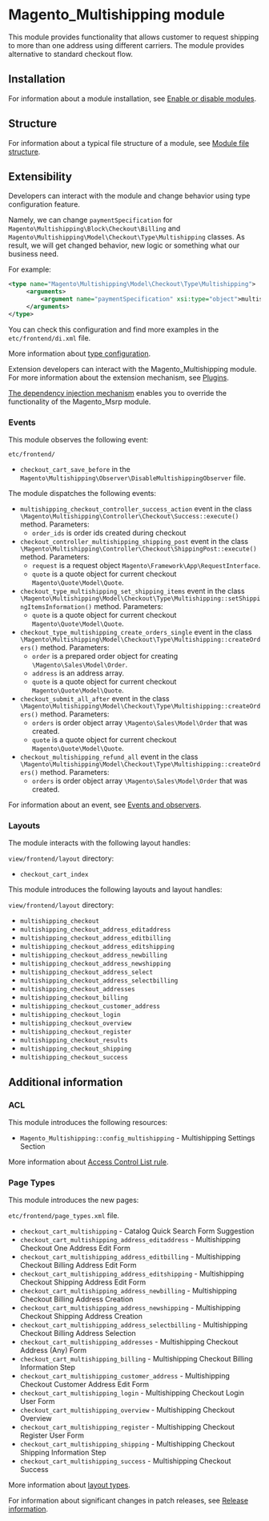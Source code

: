 # Magento_Multishipping module

This module provides functionality that allows customer to request shipping to more than one address using different carriers. The module provides alternative to standard checkout flow.

## Installation

For information about a module installation, see [Enable or disable modules](https://experienceleague.adobe.com/en/docs/commerce-operations/installation-guide/tutorials/manage-modules).

## Structure

For information about a typical file structure of a module,
 see [Module file structure](https://developer.adobe.com/commerce/php/development/build/component-file-structure/#module-file-structure).

## Extensibility

Developers can interact with the module and change behavior using type configuration feature.

Namely, we can change `paymentSpecification` for `Magento\Multishipping\Block\Checkout\Billing` and `Magento\Multishipping\Model\Checkout\Type\Multishipping` classes.
As result, we will get changed behavior, new logic or something what our business need.

For example:

```xml
<type name="Magento\Multishipping\Model\Checkout\Type\Multishipping">
     <arguments>
         <argument name="paymentSpecification" xsi:type="object">multishippingPaymentSpecification</argument>
     </arguments>
</type>
```

You can check this configuration and find more examples in the `etc/frontend/di.xml` file.

More information about [type configuration](https://developer.adobe.com/commerce/php/development/build/dependency-injection-file/).

Extension developers can interact with the Magento_Multishipping module. For more information about the extension mechanism, see [Plugins](https://developer.adobe.com/commerce/php/development/components/plugins/).

[The dependency injection mechanism](https://developer.adobe.com/commerce/php/development/components/dependency-injection/) enables you to override the functionality of the Magento_Msrp module.

### Events

This module observes the following event:

`etc/frontend/`

- `checkout_cart_save_before` in the `Magento\Multishipping\Observer\DisableMultishippingObserver` file.

The module dispatches the following events:

- `multishipping_checkout_controller_success_action` event in the
  class `\Magento\Multishipping\Controller\Checkout\Success::execute()` method. Parameters:
    - `order_ids` is order ids created during checkout
- `checkout_controller_multishipping_shipping_post` event in the
  class `\Magento\Multishipping\Controller\Checkout\ShippingPost::execute()` method. Parameters:
    - `request` is a request object `Magento\Framework\App\RequestInterface`.
    - `quote` is a quote object for current checkout `Magento\Quote\Model\Quote`.
- `checkout_type_multishipping_set_shipping_items` event in the
  class `\Magento\Multishipping\Model\Checkout\Type\Multishipping::setShippingItemsInformation()` method. Parameters:
    - `quote` is a quote object for current checkout `Magento\Quote\Model\Quote`.
- `checkout_type_multishipping_create_orders_single` event in the
  class `\Magento\Multishipping\Model\Checkout\Type\Multishipping::createOrders()` method. Parameters:
    - `order` is a prepared order object for creating `\Magento\Sales\Model\Order`.
    - `address` is an address array.
    - `quote` is a quote object for current checkout `Magento\Quote\Model\Quote`.
- `checkout_submit_all_after` event in the
  class `\Magento\Multishipping\Model\Checkout\Type\Multishipping::createOrders()` method. Parameters:
    - `orders` is order object array `\Magento\Sales\Model\Order`  that was created.
    - `quote` is a quote object for current checkout `Magento\Quote\Model\Quote`.
- `checkout_multishipping_refund_all` event in the
  class `\Magento\Multishipping\Model\Checkout\Type\Multishipping::createOrders()` method. Parameters:
    - `orders` is order object array `\Magento\Sales\Model\Order`  that was created.

For information about an event, see [Events and observers](https://developer.adobe.com/commerce/php/development/components/events-and-observers/#events).

### Layouts

The module interacts with the following layout handles:

`view/frontend/layout` directory:

- `checkout_cart_index`

This module introduces the following layouts and layout handles:

`view/frontend/layout` directory:

- `multishipping_checkout`
- `multishipping_checkout_address_editaddress`
- `multishipping_checkout_address_editbilling`
- `multishipping_checkout_address_editshipping`
- `multishipping_checkout_address_newbilling`
- `multishipping_checkout_address_newshipping`
- `multishipping_checkout_address_select`
- `multishipping_checkout_address_selectbilling`
- `multishipping_checkout_addresses`
- `multishipping_checkout_billing`
- `multishipping_checkout_customer_address`
- `multishipping_checkout_login`
- `multishipping_checkout_overview`
- `multishipping_checkout_register`
- `multishipping_checkout_results`
- `multishipping_checkout_shipping`
- `multishipping_checkout_success`

## Additional information

### ACL

This module introduces the following resources:

- `Magento_Multishipping::config_multishipping` - Multishipping Settings Section

More information about [Access Control List rule](https://developer.adobe.com/commerce/php/tutorials/backend/create-access-control-list-rule/).

### Page Types

This module introduces the new pages:

`etc/frontend/page_types.xml` file.

- `checkout_cart_multishipping` - Catalog Quick Search Form Suggestion
- `checkout_cart_multishipping_address_editaddress` - Multishipping Checkout One Address Edit Form
- `checkout_cart_multishipping_address_editbilling` - Multishipping Checkout Billing Address Edit Form
- `checkout_cart_multishipping_address_editshipping` - Multishipping Checkout Shipping Address Edit Form
- `checkout_cart_multishipping_address_newbilling` - Multishipping Checkout Billing Address Creation
- `checkout_cart_multishipping_address_newshipping` - Multishipping Checkout Shipping Address Creation
- `checkout_cart_multishipping_address_selectbilling` - Multishipping Checkout Billing Address Selection
- `checkout_cart_multishipping_addresses` - Multishipping Checkout Address (Any) Form
- `checkout_cart_multishipping_billing` - Multishipping Checkout Billing Information Step
- `checkout_cart_multishipping_customer_address` - Multishipping Checkout Customer Address Edit Form
- `checkout_cart_multishipping_login` - Multishipping Checkout Login User Form
- `checkout_cart_multishipping_overview` - Multishipping Checkout Overview
- `checkout_cart_multishipping_register` - Multishipping Checkout Register User Form
- `checkout_cart_multishipping_shipping` - Multishipping Checkout Shipping Information Step
- `checkout_cart_multishipping_success` - Multishipping Checkout Success

More information about [layout types](https://developer.adobe.com/commerce/frontend-core/guide/layouts/types/).

For information about significant changes in patch releases, see [Release information](https://experienceleague.adobe.com/en/docs/commerce-operations/release/notes/overview).
